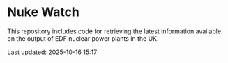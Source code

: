 # Nuke Watch

This repository includes code for retrieving the latest information available on the output of EDF nuclear power plants in the UK.

Last updated: 2025-10-16 15:17